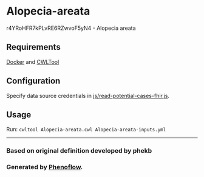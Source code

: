 # Alopecia-areata

r4YRoHFR7kPLvRE6RZwvoF5yN4 - Alopecia areata

## Requirements

[Docker](https://docs.docker.com/install/) and [CWLTool](https://github.com/common-workflow-language/cwltool#install)

## Configuration

Specify data source credentials in [js/read-potential-cases-fhir.js](js/read-potential-cases-fhir.js).

## Usage

Run: `cwltool Alopecia-areata.cwl Alopecia-areata-inputs.yml`

***

### Based on original definition developed by phekb
### Generated by [Phenoflow](https://kclhi.org/phenoflow).
